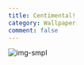 ```yaml
---
title: Centimental!
category: Wallpaper
comment: false
---
```


![img-smpl]({{site.url}}{{site.baseurl}}/src/assets/img/tumblr.gif)
